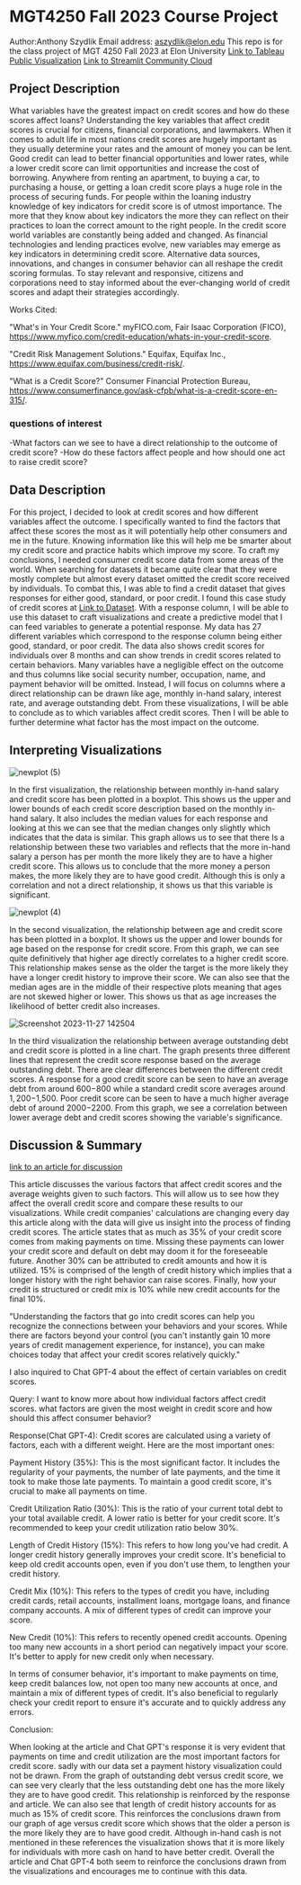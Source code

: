 # MGT4250 Fall 2023 Course Project
Author:Anthony Szydlik Email address: aszydlik@elon.edu
This repo is for the class project of MGT 4250 Fall 2023 at Elon University
[Link to Tableau Public Visualization](https://public.tableau.com/app/profile/anthony.szydlik/viz/tableaupublicfinalvisualization/Sheet1#1)
[Link to Streamlit Community Cloud](https://mgt4250final.streamlit.app/)
## Project Description
What variables have the greatest impact on credit scores and how do these scores affect loans? Understanding the key variables that affect credit scores is crucial for citizens, financial corporations, and lawmakers. When it comes to adult life in most nations credit scores are hugely important as they usually determine your rates and the amount of money you can be lent. Good credit can lead to better financial opportunities and lower rates, while a lower credit score can limit opportunities and increase the cost of borrowing. Anywhere from renting an apartment, to buying a car, to purchasing a house, or getting a loan credit score plays a huge role in the process of securing funds. For people within the loaning industry knowledge of key indicators for credit score is of utmost importance. The more that they know about key indicators the more they can reflect on their practices to loan the correct amount to the right people. In the credit score world variables are constantly being added and changed. As financial technologies and lending practices evolve, new variables may emerge as key indicators in determining credit score. Alternative data sources, innovations, and changes in consumer behavior can all reshape the credit scoring formulas. To stay relevant and responsive, citizens and corporations need to stay informed about the ever-changing world of credit scores and adapt their strategies accordingly. 

Works Cited:

"What's in Your Credit Score." myFICO.com, Fair Isaac Corporation (FICO), 
    https://www.myfico.com/credit-education/whats-in-your-credit-score.
    
"Credit Risk Management Solutions." Equifax, Equifax Inc., 
    https://www.equifax.com/business/credit-risk/.
    
"What is a Credit Score?" Consumer Financial Protection Bureau, 
    https://www.consumerfinance.gov/ask-cfpb/what-is-a-credit-score-en-315/.


### questions of interest
-What factors can we see to have a direct relationship to the outcome of credit score?
-How do these factors affect people and how should one act to raise credit score?
## Data Description
For this project, I decided to look at credit scores and how different variables affect the outcome. I specifically wanted to find the factors that affect these scores the most as it will potentially help other consumers and me in the future. Knowing information like this will help me be smarter about my credit score and practice habits which improve my score. To craft my conclusions, I needed consumer credit score data from some areas of the world. When searching for datasets it became quite clear that they were mostly complete but almost every dataset omitted the credit score received by individuals. To combat this, I was able to find a credit dataset that gives responses for either good, standard, or poor credit. I found this case study of credit scores at [Link to Dataset](https://statso.io/credit-score-classification-case-study/). With a response column, I will be able to use this dataset to craft visualizations and create a predictive model that I can feed variables to generate a potential response. My data has 27 different variables which correspond to the response column being either good, standard, or poor credit. The data also shows credit scores for individuals over 8 months and can show trends in credit scores related to certain behaviors. Many variables have a negligible effect on the outcome and thus columns like social security number, occupation, name, and payment behavior will be omitted. Instead, I will focus on columns where a direct relationship can be drawn like age, monthly in-hand salary, interest rate, and average outstanding debt. From these visualizations, I will be able to conclude as to which variables affect credit scores. Then I will be able to further determine what factor has the most impact on the outcome.  
## Interpreting Visualizations
![newplot (5)](https://github.com/elin202/-mgt4250test/assets/152214492/e19e1ddc-deee-43fa-bdca-bd2f94d90564)

In the first visualization, the relationship between monthly in-hand salary and credit score has been plotted in a boxplot. This shows us the upper and lower bounds of each credit score description based on the monthly in-hand salary. It also includes the median values for each response and looking at this we can see that the median changes only slightly which indicates that the data is similar. This graph allows us to see that there Is a relationship between these two variables and reflects that the more in-hand salary a person has per month the more likely they are to have a higher credit score. This allows us to conclude that the more money a person makes, the more likely they are to have good credit. Although this is only a correlation and not a direct relationship, it shows us that this variable is significant. 

![newplot (4)](https://github.com/elin202/-mgt4250test/assets/152214492/abdf7e27-18bc-4ea1-abf7-3be92c9a4c7a)

In the second visualization, the relationship between age and credit score has been plotted in a boxplot. It shows us the upper and lower bounds for age based on the response for credit score. From this graph, we can see quite definitively that higher age directly correlates to a higher credit score. This relationship makes sense as the older the target is the more likely they have a longer credit history to improve their score. We can also see that the median ages are in the middle of their respective plots meaning that ages are not skewed higher or lower. This shows us that as age increases the likelihood of better credit also increases.

![Screenshot 2023-11-27 142504](https://github.com/elin202/-mgt4250test/assets/152214492/3a3ff340-6b96-4e7a-8276-3c31750ee102)

In the third visualization the relationship between average outstanding debt and credit score is plotted in a line chart. The graph presents three different lines that represent the credit score response based on the average outstanding debt. There are clear differences between the different credit scores. A response for a good credit score can be seen to have an average debt from around $600-$800 while a standard credit score averages around $1,200-$1,500. Poor credit score can be seen to have a much higher average debt of around $2000-$2200. From this graph, we see a correlation between lower average debt and credit scores showing the variable's significance. 


## Discussion & Summary
[link to an article for discussion](https://www.experian.com/blogs/ask-experian/credit-education/score-basics/what-affects-your-credit-scores/)

This article discusses the various factors that affect credit scores and the average weights given to such factors. This will allow us to see how they affect the overall credit score and compare these results to our visualizations. While credit companies' calculations are changing every day this article along with the data will give us insight into the process of finding credit scores. The article states that as much as 35% of your credit score comes from making payments on time. Missing these payments can lower your credit score and default on debt may doom it for the foreseeable future. Another 30% can be attributed to credit amounts and how it is utilized. 15% is comprised of the length of credit history which implies that a longer history with the right behavior can raise scores. Finally, how your credit is structured or credit mix is 10% while new credit accounts for the final 10%. 

"Understanding the factors that go into credit scores can help you recognize the connections between your behaviors and your scores. While there are factors beyond your control (you can't instantly gain 10 more years of credit management experience, for instance), you can make choices today that affect your credit scores relatively quickly."

I also inquired to Chat GPT-4 about the effect of certain variables on credit scores.

Query: I want to know more about how individual factors affect credit scores. what factors are given the most weight in credit score and how should this affect consumer behavior?

Response(Chat GPT-4): 
Credit scores are calculated using a variety of factors, each with a different weight. Here are the most important ones:

Payment History (35%): This is the most significant factor. It includes the regularity of your payments, the number of late payments, and the time it took to make those late payments. To maintain a good credit score, it's crucial to make all payments on time.

Credit Utilization Ratio (30%): This is the ratio of your current total debt to your total available credit. A lower ratio is better for your credit score. It's recommended to keep your credit utilization ratio below 30%.

Length of Credit History (15%): This refers to how long you've had credit. A longer credit history generally improves your credit score. It's beneficial to keep old credit accounts open, even if you don't use them, to lengthen your credit history.

Credit Mix (10%): This refers to the types of credit you have, including credit cards, retail accounts, installment loans, mortgage loans, and finance company accounts. A mix of different types of credit can improve your score.

New Credit (10%): This refers to recently opened credit accounts. Opening too many new accounts in a short period can negatively impact your score. It's better to apply for new credit only when necessary.

In terms of consumer behavior, it's important to make payments on time, keep credit balances low, not open too many new accounts at once, and maintain a mix of different types of credit. It's also beneficial to regularly check your credit report to ensure it's accurate and to quickly address any errors.

Conclusion: 

When looking at the article and Chat GPT's response it is very evident that payments on time and credit utilization are the most important factors for credit score. sadly with our data set a payment history visualization could not be drawn. From the graph of outstanding debt versus credit score, we can see very clearly that the less outstanding debt one has the more likely they are to have good credit. This relationship is reinforced by the response and article. We can also see that length of credit history accounts for as much as 15% of credit score. This reinforces the conclusions drawn from our graph of age versus credit score which shows that the older a person is the more likely they are to have good credit. Although in-hand cash is not mentioned in these references the visualization shows that it is more likely for individuals with more cash on hand to have better credit. Overall the article and Chat GPT-4 both seem to reinforce the conclusions drawn from the visualizations and encourages me to continue with this data.




















